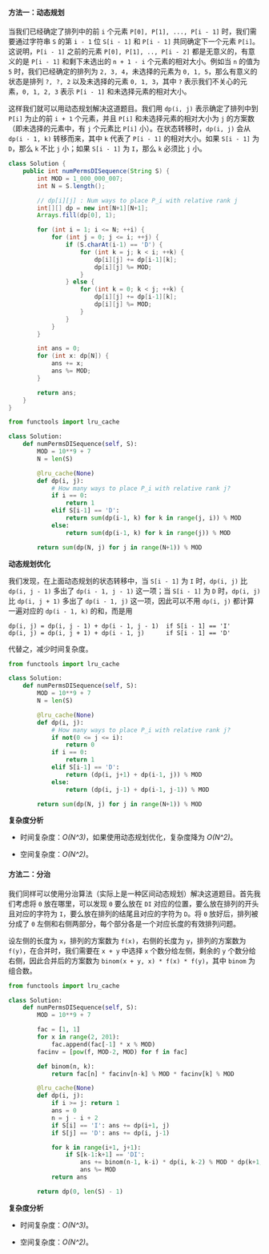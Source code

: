 #### 方法一：动态规划

当我们已经确定了排列中的前 `i` 个元素 `P[0], P[1], ..., P[i - 1]` 时，我们需要通过字符串 `S` 的第 `i - 1` 位 `S[i - 1]` 和 `P[i - 1]` 共同确定下一个元素 `P[i]`。这说明，`P[i - 1]` 之前的元素 `P[0], P[1], .., P[i - 2]` 都是无意义的，有意义的是 `P[i - 1]` 和剩下未选出的 `n + 1 - i` 个元素的相对大小。例如当 `n` 的值为 `5` 时，我们已经确定的排列为 `2, 3, 4`，未选择的元素为 `0, 1, 5`，那么有意义的状态是排列 `?, ?, 2` 以及未选择的元素 `0, 1, 3`，其中 `?` 表示我们不关心的元素，`0, 1, 2, 3` 表示 `P[i - 1]` 和未选择元素的相对大小。

这样我们就可以用动态规划解决这道题目。我们用 `dp(i, j)` 表示确定了排列中到 `P[i]` 为止的前 `i + 1` 个元素，并且 `P[i]` 和未选择元素的相对大小为 `j` 的方案数（即未选择的元素中，有 `j` 个元素比 `P[i]` 小）。在状态转移时，`dp(i, j)` 会从 `dp(i - 1, k)` 转移而来，其中 `k` 代表了 `P[i - 1]` 的相对大小。如果 `S[i - 1]` 为 `D`，那么 `k` 不比 `j` 小；如果 `S[i - 1]` 为 `I`，那么 `k` 必须比 `j` 小。

```Java [sol1]
class Solution {
    public int numPermsDISequence(String S) {
        int MOD = 1_000_000_007;
        int N = S.length();

        // dp[i][j] : Num ways to place P_i with relative rank j
        int[][] dp = new int[N+1][N+1];
        Arrays.fill(dp[0], 1);

        for (int i = 1; i <= N; ++i) {
            for (int j = 0; j <= i; ++j) {
                if (S.charAt(i-1) == 'D') {
                    for (int k = j; k < i; ++k) {
                        dp[i][j] += dp[i-1][k];
                        dp[i][j] %= MOD;
                    }
                } else {
                    for (int k = 0; k < j; ++k) {
                        dp[i][j] += dp[i-1][k];
                        dp[i][j] %= MOD;
                    }
                }
            }
        }

        int ans = 0;
        for (int x: dp[N]) {
            ans += x;
            ans %= MOD;
        }

        return ans;
    }
}
```

```Python [sol1]
from functools import lru_cache

class Solution:
    def numPermsDISequence(self, S):
        MOD = 10**9 + 7
        N = len(S)

        @lru_cache(None)
        def dp(i, j):
            # How many ways to place P_i with relative rank j?
            if i == 0:
                return 1
            elif S[i-1] == 'D':
                return sum(dp(i-1, k) for k in range(j, i)) % MOD
            else:
                return sum(dp(i-1, k) for k in range(j)) % MOD

        return sum(dp(N, j) for j in range(N+1)) % MOD
```

**动态规划优化**

我们发现，在上面动态规划的状态转移中，当 `S[i - 1]` 为 `I` 时，`dp(i, j)` 比 `dp(i, j - 1)` 多出了 `dp(i - 1, j - 1)` 这一项；当 `S[i - 1]` 为 `D` 时，`dp(i, j)` 比 `dp(i, j + 1)` 多出了 `dp(i - 1, j)` 这一项，因此可以不用 `dp(i, j)` 都计算一遍对应的 `dp(i - 1, k)` 的和，而是用

```
dp(i, j) = dp(i, j - 1) + dp(i - 1, j - 1)  if S[i - 1] == 'I'
dp(i, j) = dp(i, j + 1) + dp(i - 1, j)      if S[i - 1] == 'D'
```

代替之，减少时间复杂度。

```Python [sol2]
from functools import lru_cache

class Solution:
    def numPermsDISequence(self, S):
        MOD = 10**9 + 7
        N = len(S)

        @lru_cache(None)
        def dp(i, j):
            # How many ways to place P_i with relative rank j?
            if not(0 <= j <= i):
                return 0
            if i == 0:
                return 1
            elif S[i-1] == 'D':
                return (dp(i, j+1) + dp(i-1, j)) % MOD
            else:
                return (dp(i, j-1) + dp(i-1, j-1)) % MOD

        return sum(dp(N, j) for j in range(N+1)) % MOD
```

**复杂度分析**

* 时间复杂度：*O(N^3)*，如果使用动态规划优化，复杂度降为 *O(N^2)*。

* 空间复杂度：*O(N^2)*。

#### 方法二：分治

我们同样可以使用分治算法（实际上是一种区间动态规划）解决这道题目。首先我们考虑将 `0` 放在哪里，可以发现 `0` 要么放在 `DI` 对应的位置，要么放在排列的开头且对应的字符为 `I`，要么放在排列的结尾且对应的字符为 `D`。将 `0` 放好后，排列被分成了 `0` 左侧和右侧两部分，每个部分各是一个对应长度的有效排列问题。

设左侧的长度为 `x`，排列的方案数为 `f(x)`，右侧的长度为 `y`，排列的方案数为 `f(y)`，在合并时，我们需要在 `x + y` 中选择 `x` 个数分给左侧，剩余的 `y` 个数分给右侧，因此合并后的方案数为 `binom(x + y, x) * f(x) * f(y)`，其中 `binom` 为组合数。

```Python [sol3]
from functools import lru_cache

class Solution:
    def numPermsDISequence(self, S):
        MOD = 10**9 + 7

        fac = [1, 1]
        for x in range(2, 201):
            fac.append(fac[-1] * x % MOD)
        facinv = [pow(f, MOD-2, MOD) for f in fac]

        def binom(n, k):
            return fac[n] * facinv[n-k] % MOD * facinv[k] % MOD

        @lru_cache(None)
        def dp(i, j):
            if i >= j: return 1
            ans = 0
            n = j - i + 2
            if S[i] == 'I': ans += dp(i+1, j)
            if S[j] == 'D': ans += dp(i, j-1)

            for k in range(i+1, j+1):
                if S[k-1:k+1] == 'DI':
                    ans += binom(n-1, k-i) * dp(i, k-2) % MOD * dp(k+1, j) % MOD
                    ans %= MOD
            return ans

        return dp(0, len(S) - 1)
```

**复杂度分析**

* 时间复杂度：*O(N^3)*。

* 空间复杂度：*O(N^2)*。